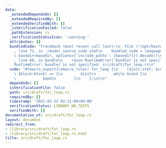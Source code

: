 ```yaml
---
data:
  _extendedDependsOn: []
  _extendedRequiredBy: []
  _extendedVerifiedWith: []
  _isVerificationFailed: false
  _pathExtension: rs
  _verificationStatusIcon: ':warning:'
  attributes: {}
  bundledCode: "Traceback (most recent call last):\n  File \"/opt/hostedtoolcache/Python/3.9.5/x64/lib/python3.9/site-packages/onlinejudge_verify/documentation/build.py\"\
    , line 71, in _render_source_code_stat\n    bundled_code = language.bundle(stat.path,\
    \ basedir=basedir, options={'include_paths': [basedir]}).decode()\n  File \"/opt/hostedtoolcache/Python/3.9.5/x64/lib/python3.9/site-packages/onlinejudge_verify/languages/user_defined.py\"\
    , line 68, in bundle\n    raise RuntimeError('bundler is not specified: {}'.format(path.as_posix()))\n\
    RuntimeError: bundler is not specified: src/draft/for_loop.rs\n"
  code: "#[macro_export]\nmacro_rules! for_loop {\n    ($init:stmt; $cond:expr; $upd:stmt;\
    \ $block:block) => {\n        $init\n        while $cond {\n            $block\n\
    \            $upd\n        }\n    };\n}\n"
  dependsOn: []
  isVerificationFile: false
  path: src/draft/for_loop.rs
  requiredBy: []
  timestamp: '2021-02-22 02:21:06+09:00'
  verificationStatus: LIBRARY_NO_TESTS
  verifiedWith: []
documentation_of: src/draft/for_loop.rs
layout: document
redirect_from:
- /library/src/draft/for_loop.rs
- /library/src/draft/for_loop.rs.html
title: src/draft/for_loop.rs
---
```

